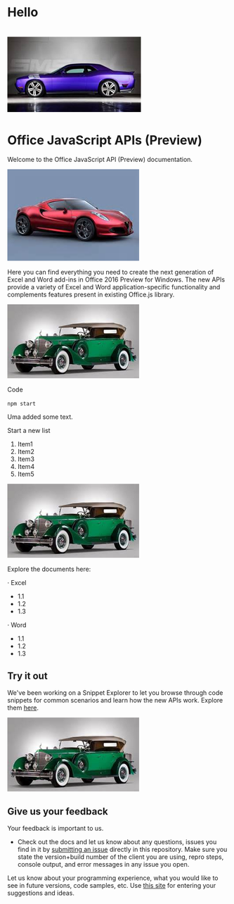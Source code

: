 
# Hello

# [![Title: images/image1470895290264.Jpeg](https://raw.githubusercontent.com/umasubra/office-js-docs/master/images/image1470895290264.Jpeg)](https://raw.githubusercontent.com/umasubra/office-js-docs/master/images/image1470895290264.Jpeg)

# Office JavaScript APIs (Preview)

Welcome to the Office JavaScript API (Preview) documentation.

[![Title: images/image1470893690749.Jpeg](https://raw.githubusercontent.com/umasubra/office-js-docs/master/images/image1470893690749.Jpeg)](https://raw.githubusercontent.com/umasubra/office-js-docs/master/images/image1470893690749.Jpeg)

Here you can find everything you need to create the next generation of Excel and Word add-ins in Office 2016 Preview for Windows. The new APIs provide a variety of Excel and Word application-specific functionality and complements features present in existing Office.js library.

[![Title: images/image1469143071463.Jpeg](https://raw.githubusercontent.com/umasubra/office-js-docs/master/images/image1469143071463.Jpeg)](https://raw.githubusercontent.com/umasubra/office-js-docs/master/images/image1469143071463.Jpeg)

Code

`npm start`

Uma added some text.

Start a new list

1.  Item1
2.  Item2
3.  Item3
4.  Item4
5.  Item5

[![Title: images/image1468363213891.Jpeg](https://raw.githubusercontent.com/umasubra/office-js-docs/master/images/image1468363213891.Jpeg)](https://raw.githubusercontent.com/umasubra/office-js-docs/master/images/image1468363213891.Jpeg)

Explore the documents here:

· Excel

*   1.1
*   1.2
*   1.3

· Word

*   1.1
*   1.2
*   1.3

## Try it out

We've been working on a Snippet Explorer to let you browse through code snippets for common scenarios and learn how the new APIs work. Explore them [here](https://github.com/OfficeDev/office-js-snippet-explorer).

[![Title: images/image1468433976243.Jpeg](https://raw.githubusercontent.com/umasubra/office-js-docs/master/images/image1468433976243.Jpeg)](https://raw.githubusercontent.com/umasubra/office-js-docs/master/images/image1468433976243.Jpeg)

## Give us your feedback

Your feedback is important to us.

*   Check out the docs and let us know about any questions, issues you find in it by [submitting an issue](https://github.com/OfficeDev/office-js-docs/issues) directly in this repository. Make sure you state the version+build number of the client you are using, repro steps, console output, and error messages in any issue you open.

Let us know about your programming experience, what you would like to see in future versions, code samples, etc. Use [this site](http://officespdev.uservoice.com/) for entering your suggestions and ideas.

